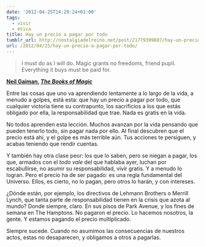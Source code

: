 ```yaml
---
date: '2012-04-25T14:29:24+01:00'
tags:
  - vivir
  - ética
title: Hay un precio a pagar por todo
tumblr_url: http://nostalgiadelreino.net/post/21779399607/hay-un-precio-a-pagar-por-todo
url: /2012/04/25/hay-un-precio-a-pagar-por-todo/
---
```


<blockquote>
  <p>I must do as I will do. Magic grants no freedoms, friend pupil. Everything it buys must be paid for.</p>
</blockquote>

<p><strong><a href="http://en.wikipedia.org/wiki/Neil_Gaiman">Neil Gaiman</a>, <a href="http://en.wikipedia.org/wiki/The_Books_of_Magic"><em>The Books of Magic</em></a></strong></p>

<p>Entre las cosas que uno va aprendiendo lentamente a lo largo de la vida, a menudo a golpes, está esta: que hay un precio a pagar por todo, que cualquier victoria tiene su contrapunto, los sacrificios a los que estás obligado por ella, la responsabilidad que trae. Nada es gratis en la vida.</p>

<p>No todos aprenden esta lección. Muchos avanzan por la vida pensando que pueden tenerlo todo, sin pagar nada por ello.  Al final descubren que el precio está ahí, y el golpe es más terrible aún. Tus acciones te persiguen, y acabas teniendo que rendir cuentas.</p>

<p>Y también hay otra clase peor: los que lo saben, pero se niegan a pagar, los que, armados con el <em>todo vale</em> del que hablaba ayer, luchan por escabullirse, no asumir su responsabilidad, vivir gratis. Y a menudo lo logran. Pero el precio ha de ser pagado: es una regla fundamental del Universo. Ellos, es cierto, no lo pagan, pero otros lo harán,  y con intereses.</p>

<p>¿Dónde están, por ejemplo, los directivos de Lehmann Brothers o Merrill Lynch, que tanta parte de responsabilidad tienen en la crisis que azota al mundo? Donde siempre, claro. En sus pisos de Park Avenue, y los fines de semana en The Hamptons. No pagaron el precio.   Lo hacemos nosotros, la gente. Y estamos pagando el precio multiplicado.</p>

<p>Siempre sucede. Cuando no asumimos las consecuencias de nuestros actos, estas no desaparecen, y obligamos a otros a pagarlas.</p>